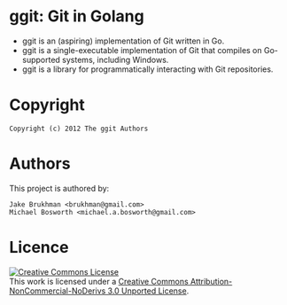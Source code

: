 # ggit: Git in Golang

* ggit is an (aspiring) implementation of Git written in Go.
* ggit is a single-executable implementation of Git that compiles on Go-supported systems, including Windows.
* ggit is a library for programmatically interacting with Git repositories.

# Copyright

    Copyright (c) 2012 The ggit Authors

# Authors

This project is authored by:

    Jake Brukhman <brukhman@gmail.com>
    Michael Bosworth <michael.a.bosworth@gmail.com>

# Licence

<a rel="license" href="http://creativecommons.org/licenses/by-nc-nd/3.0/deed.en_US"><img alt="Creative Commons License" style="border-width:0" src="http://i.creativecommons.org/l/by-nc-nd/3.0/88x31.png" /></a><br />This work is licensed under a <a rel="license" href="http://creativecommons.org/licenses/by-nc-nd/3.0/deed.en_US">Creative Commons Attribution-NonCommercial-NoDerivs 3.0 Unported License</a>.